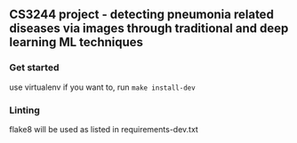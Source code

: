 ## CS3244 project - detecting pneumonia related diseases via images through traditional and deep learning ML techniques

### Get started
use virtualenv if you want to, run `make install-dev`

### Linting
flake8 will be used as listed in requirements-dev.txt
